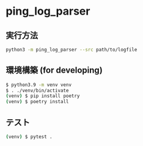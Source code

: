 # ping_log_parser

## 実行方法

```sh
python3 -m ping_log_parser --src path/to/logfile
```

## 環境構築 (for developing)

```sh
$ python3.9 -m venv venv
$ . ./venv/bin/activate
(venv) $ pip install poetry
(venv) $ poetry install
```

## テスト

```sh
(venv) $ pytest .
```
